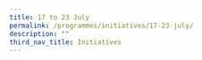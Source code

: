 ```yaml
---
title: 17 to 23 July
permalink: /programmes/initiatives/17-23-july/
description: ""
third_nav_title: Initiatives
---
```

